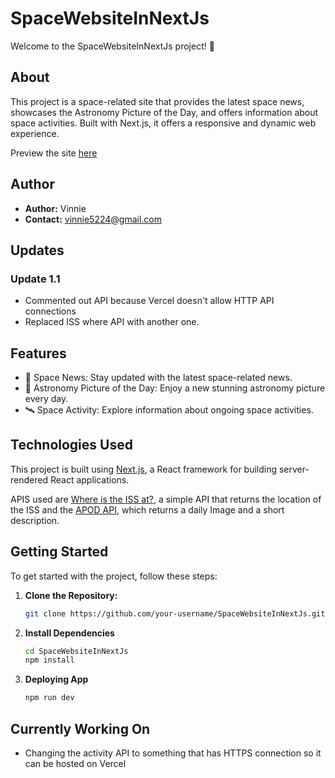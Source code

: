 # SpaceWebsiteInNextJs

Welcome to the SpaceWebsiteInNextJs project! 🚀

## About

This project is a space-related site that provides the latest space news, showcases the Astronomy Picture of the Day, and offers information about space activities. Built with Next.js, it offers a responsive and dynamic web experience.

Preview the site [here](https://space-websitein-next-js.vercel.app)

## Author

- **Author:** Vinnie
- **Contact:** [vinnie5224@gmail.com](mailto:vinnie5224@gmail.com)


## Updates

### Update 1.1

- Commented out API because Vercel doesn't allow HTTP API connections
- Replaced ISS where API with another one.


## Features

- 🌌 Space News: Stay updated with the latest space-related news.
- 🚀 Astronomy Picture of the Day: Enjoy a new stunning astronomy picture every day.
- 🛰️ Space Activity: Explore information about ongoing space activities.

## Technologies Used

This project is built using [Next.js](https://nextjs.org/), a React framework for building server-rendered React applications.

APIS used are [Where is the ISS at?](https://api.wheretheiss.at), a simple API that returns the location of the ISS and the [APOD API](https://api.nasa.gov/), which returns a daily Image and a short description.

## Getting Started

To get started with the project, follow these steps:

1. **Clone the Repository:**
   ```bash
   git clone https://github.com/your-username/SpaceWebsiteInNextJs.git
   ```

2. **Install Dependencies**
   ```bash
   cd SpaceWebsiteInNextJs
   npm install
   ```
3. **Deploying App**
   ```bash
   npm run dev
   ```

## Currently Working On

   - Changing the activity API to something that has HTTPS connection so it can be hosted on Vercel
